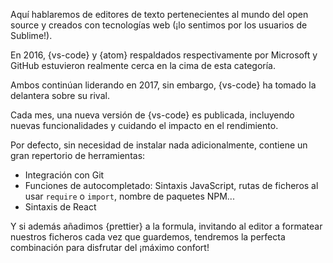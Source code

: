 Aquí hablaremos de editores de texto pertenecientes al mundo del open source y creados con tecnologías web (¡lo sentimos por los usuarios de Sublime!).

En 2016, {vs-code} y {atom} respaldados respectivamente por Microsoft y GitHub estuvieron realmente cerca en la cima de esta categoría.

Ambos continúan liderando en 2017, sin embargo, {vs-code} ha tomado la delantera sobre su rival.

Cada mes, una nueva versión de {vs-code} es publicada, incluyendo nuevas funcionalidades y cuidando el impacto en el rendimiento.

Por defecto, sin necesidad de instalar nada adicionalmente, contiene un gran repertorio de herramientas:

* Integración con Git
* Funciones de autocompletado: Sintaxis JavaScript, rutas de ficheros al usar `require` o `import`, nombre de paquetes NPM...
* Sintaxis de React

Y si además añadimos {prettier} a la formula, invitando al editor a formatear nuestros ficheros cada vez que guardemos, tendremos la perfecta combinación para disfrutar del ¡máximo confort!
